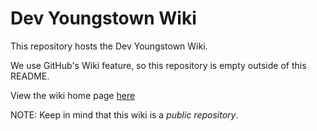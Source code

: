 # Dev Youngstown Wiki

This repository hosts the Dev Youngstown Wiki.

We use GitHub's Wiki feature, so this repository is empty outside of this README.

View the wiki home page [here](https://github.com/dev-youngstown/wiki/wiki)


NOTE: Keep in mind that this wiki is a *public repository*.
